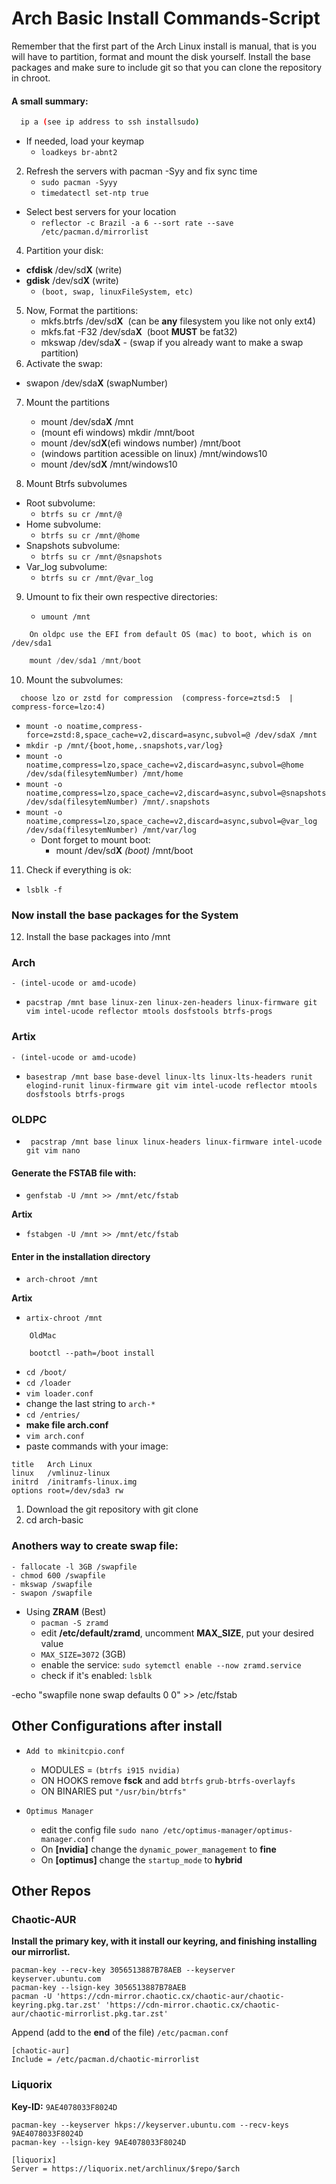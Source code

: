 # Arch Basic Install Commands-Script

Remember that the first part of the Arch Linux install is manual, that is you will have to partition, format and mount the disk yourself. Install the base packages and make sure to include git so that you can clone the repository in chroot.

#### A small summary:

```sh
  ip a (see ip address to ssh installsudo)
```

- If needed, load your keymap
    - `loadkeys br-abnt2`

2.  Refresh the servers with pacman -Syy and fix sync time
    - `sudo pacman -Syyy`
    - `timedatectl set-ntp true`

- Select best servers for your location
    - `reflector -c Brazil -a 6 --sort rate --save /etc/pacman.d/mirrorlist`

4.  Partition your disk:

- **cfdisk** /dev/sd**X** (write)
- **gdisk** /dev/sd**X** (write)
    - `(boot, swap, linuxFileSystem, etc)`

5.  Now, Format the partitions:
    - mkfs.btrfs /dev/sd**X**  (can be **any** filesystem you like not only ext4)
    - mkfs.fat -F32 /dev/sda**X**  (boot **MUST** be fat32)
    - mkswap /dev/sda**X** - (swap if you already want to make a swap partition)
6.  Activate the swap:
    
- swapon /dev/sda**X** (swapNumber)

7.  Mount the partitions

	- 	mount /dev/sda**X**   /mnt
	- 	(mount efi windows) mkdir /mnt/boot
	- 	mount /dev/sd**X**(efi windows number) /mnt/boot
	- 	(windows partition acessible on linux) /mnt/windows10
	-	 mount /dev/sd**X** /mnt/windows10

8.  Mount Btrfs subvolumes

- Root subvolume:
    - `btrfs su cr /mnt/@`
- Home subvolume:
    - `btrfs su cr /mnt/@home`
- Snapshots subvolume:
    - `btrfs su cr /mnt/@snapshots`
- Var_log subvolume:
    - `btrfs su cr /mnt/@var_log`

9.  Umount to fix their own respective directories:

	- `umount /mnt`

```Remember
    On oldpc use the EFI from default OS (mac) to boot, which is on /dev/sda1 
```
```ex
    mount /dev/sda1 /mnt/boot
```

10. Mount the subvolumes:

```compress
  choose lzo or zstd for compression  (compress-force=ztsd:5  | compress-force=lzo:4)
```

- `mount -o noatime,compress-force=zstd:8,space_cache=v2,discard=async,subvol=@ /dev/sdaX /mnt`
- `mkdir -p /mnt/{boot,home,.snapshots,var/log}`
- `mount -o noatime,compress=lzo,space_cache=v2,discard=async,subvol=@home /dev/sda(filesytemNumber) /mnt/home`
- `mount -o noatime,compress=lzo,space_cache=v2,discard=async,subvol=@snapshots /dev/sda(filesytemNumber) /mnt/.snapshots`
- `mount -o noatime,compress=lzo,space_cache=v2,discard=async,subvol=@var_log /dev/sda(filesytemNumber) /mnt/var/log`
    - Dont forget to mount boot:
        - mount /dev/sd**X** *(boot)* /mnt/boot

11. Check if everything is ok:

- `lsblk -f`

### Now install the base packages for the System

12. Install the base packages into /mnt 
### **Arch**

	- (intel-ucode or amd-ucode)
- `pacstrap /mnt base linux-zen linux-zen-headers linux-firmware git vim intel-ucode reflector mtools dosfstools btrfs-progs`

### **Artix**

	- (intel-ucode or amd-ucode)
- `basestrap /mnt base base-devel linux-lts linux-lts-headers runit elogind-runit linux-firmware git vim intel-ucode reflector mtools dosfstools btrfs-progs`
### **OLDPC**

- ` pacstrap /mnt base linux linux-headers linux-firmware intel-ucode git vim nano`

#### Generate the FSTAB file with:

- `genfstab -U /mnt >> /mnt/etc/fstab`

**Artix**

- `fstabgen -U /mnt >> /mnt/etc/fstab` 

#### Enter in the installation directory

- `arch-chroot /mnt`

**Artix**

- `artix-chroot /mnt`


```OldPC
    OldMac

    bootctl --path=/boot install
```

- `cd /boot/`
- `cd /loader`
- `vim loader.conf`
- change the last string to `arch-*`
- `cd /entries/`
- **make file arch.conf**
- `vim arch.conf`
- paste commands with your image:

```entries
title   Arch Linux
linux   /vmlinuz-linux
initrd  /initramfs-linux.img
options root=/dev/sda3 rw
```

1.  Download the git repository with git clone
2.  cd arch-basic
### Anothers way to create swap file:
    - fallocate -l 3GB /swapfile
    - chmod 600 /swapfile
    - mkswap /swapfile
    - swapon /swapfile

 - Using **ZRAM** (Best)
   - `pacman -S zramd`
   - edit **/etc/default/zramd**, uncomment **MAX_SIZE**, put your desired value
   - `MAX_SIZE=3072` (3GB)
   - enable the service: `sudo sytemctl enable --now zramd.service`
   - check if it's enabled: `lsblk`

-echo "swapfile none swap defaults 0 0" >> /etc/fstab

## Other Configurations after install

 - `Add to mkinitcpio.conf`
   - MODULES = `(btrfs i915 nvidia)`
   - ON HOOKS remove **fsck** and add `btrfs` `grub-btrfs-overlayfs`
   - ON BINARIES put `"/usr/bin/btrfs"`

 - `Optimus Manager`
   - edit the config file `sudo nano /etc/optimus-manager/optimus-manager.conf`
   - On **[nvidia]** change the `dynamic_power_management` to **fine**
   - On **[optimus]** change the `startup_mode` to **hybrid**

## Other Repos

### Chaotic-AUR

**Install the primary key, with it install our keyring, and finishing installing our mirrorlist.**

`pacman-key --recv-key 3056513887B78AEB --keyserver keyserver.ubuntu.com`\
`pacman-key --lsign-key 3056513887B78AEB`\
`pacman -U 'https://cdn-mirror.chaotic.cx/chaotic-aur/chaotic-keyring.pkg.tar.zst' 'https://cdn-mirror.chaotic.cx/chaotic-aur/chaotic-mirrorlist.pkg.tar.zst'`

Append (add to the **end** of the file) `/etc/pacman.conf`

`[chaotic-aur]`\
`Include = /etc/pacman.d/chaotic-mirrorlist`

### Liquorix

**Key-ID:** `9AE4078033F8024D`

`pacman-key --keyserver hkps://keyserver.ubuntu.com --recv-keys 9AE4078033F8024D` \
`pacman-key --lsign-key 9AE4078033F8024D`

`[liquorix]`\
`Server = https://liquorix.net/archlinux/$repo/$arch`
